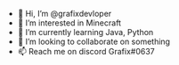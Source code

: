 - 👋 Hi, I’m @grafixdevloper
- 👀 I’m interested in Minecraft
- 🌱 I’m currently learning Java, Python
- 💞️ I’m looking to collaborate on something
- 📫 Reach me on discord Grafix#0637

<!---
grafixdevloper/grafixdevloper is a ✨ special ✨ repository because its `README.md` (this file) appears on your GitHub profile.
You can click the Preview link to take a look at your changes.
--->
